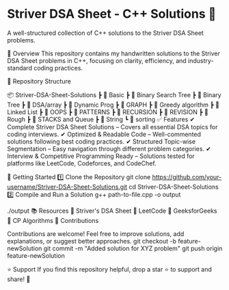 # Striver DSA Sheet - C++ Solutions 🚀
A well-structured collection of C++ solutions to the Striver DSA Sheet problems.

📌 Overview
This repository contains my handwritten solutions to the Striver DSA Sheet problems in C++, focusing on clarity, efficiency, and industry-standard coding practices.

📂 Repository Structure

📦 Striver-DSA-Sheet-Solutions
 ┣ 📂 Basic
 ┣ 📂 Binary Search Tree
 ┣ 📂 Binary Tree
 ┣ 📂 DSA/array
 ┣ 📂 Dynamic Prog
 ┣ 📂 GRAPH
 ┣ 📂 Greedy algorithm
 ┣ 📂 Linked List
 ┣ 📂 OOPS
 ┣ 📂 PATTERNS
 ┣ 📂 RECURSION
 ┣ 📂 REVISION
 ┣ 📂 Rough
 ┣ 📂 STACKS and Queue
 ┣ 📂 String
 ┗ 📂 sorting
✅ Features
✔ Complete Striver DSA Sheet Solutions – Covers all essential DSA topics for coding interviews.
✔ Optimized & Readable Code – Well-commented solutions following best coding practices.
✔ Structured Topic-wise Segmentation – Easy navigation through different problem categories.
✔ Interview & Competitive Programming Ready – Solutions tested for platforms like LeetCode, Codeforces, and CodeChef.

📌 Getting Started
1️⃣ Clone the Repository
git clone https://github.com/your-username/Striver-DSA-Sheet-Solutions.git
cd Striver-DSA-Sheet-Solutions
2️⃣ Compile and Run a Solution
g++ path-to-file.cpp -o output

./output
📚 Resources
📘 Striver's DSA Sheet
📗 LeetCode
📕 GeeksforGeeks
📙 CP Algorithms
🤝 Contributions

Contributions are welcome! Feel free to improve solutions, add explanations, or suggest better approaches.
git checkout -b feature-newSolution
git commit -m "Added solution for XYZ problem"
git push origin feature-newSolution


⭐ Support
If you find this repository helpful, drop a star ⭐ to support and share! 🚀


